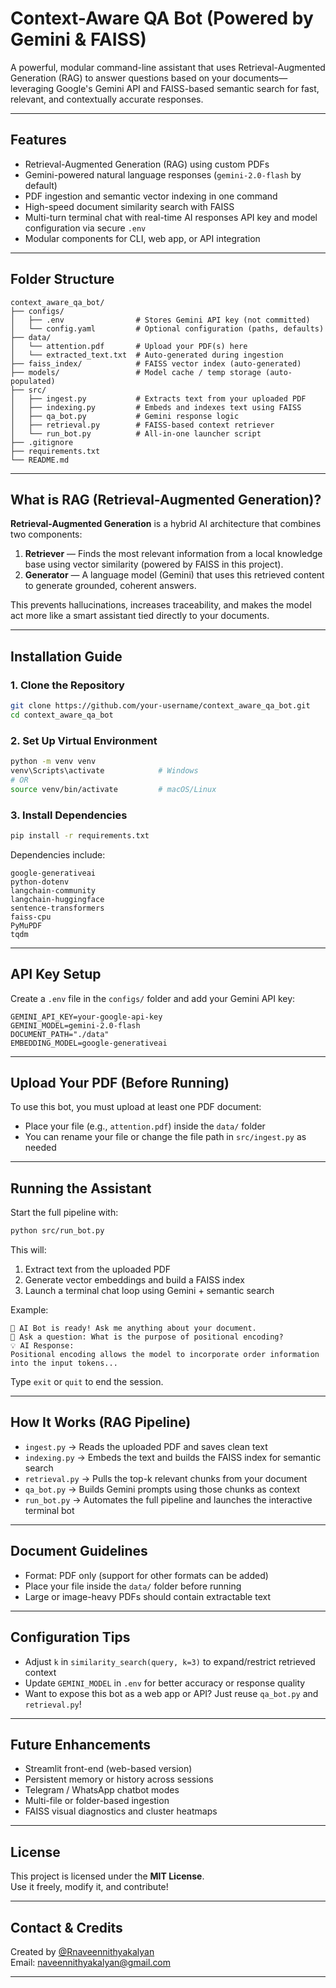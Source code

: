 #  Context-Aware QA Bot (Powered by Gemini & FAISS)

A powerful, modular command-line assistant that uses Retrieval-Augmented Generation (RAG) to answer questions based on your documents—leveraging Google's Gemini API and FAISS-based semantic search for fast, relevant, and contextually accurate responses.

---

##  Features

-  Retrieval-Augmented Generation (RAG) using custom PDFs
-  Gemini-powered natural language responses (`gemini-2.0-flash` by default)
-  PDF ingestion and semantic vector indexing in one command
-  High-speed document similarity search with FAISS
-  Multi-turn terminal chat with real-time AI responses
   API key and model configuration via secure `.env`
-  Modular components for CLI, web app, or API integration

---

##  Folder Structure

```
context_aware_qa_bot/
├── configs/
│   ├── .env                # Stores Gemini API key (not committed)
│   └── config.yaml         # Optional configuration (paths, defaults)
├── data/
│   └── attention.pdf       # Upload your PDF(s) here
│   └── extracted_text.txt  # Auto-generated during ingestion
├── faiss_index/            # FAISS vector index (auto-generated)
├── models/                 # Model cache / temp storage (auto-populated)
├── src/
│   ├── ingest.py           # Extracts text from your uploaded PDF
│   ├── indexing.py         # Embeds and indexes text using FAISS
│   ├── qa_bot.py           # Gemini response logic
│   ├── retrieval.py        # FAISS-based context retriever
│   └── run_bot.py          # All-in-one launcher script
├── .gitignore
├── requirements.txt
└── README.md
```

---

##  What is RAG (Retrieval-Augmented Generation)?

**Retrieval-Augmented Generation** is a hybrid AI architecture that combines two components:

1. **Retriever** — Finds the most relevant information from a local knowledge base using vector similarity (powered by FAISS in this project).
2. **Generator** — A language model (Gemini) that uses this retrieved content to generate grounded, coherent answers.

This prevents hallucinations, increases traceability, and makes the model act more like a smart assistant tied directly to your documents.

---

##  Installation Guide

### 1. Clone the Repository

```bash
git clone https://github.com/your-username/context_aware_qa_bot.git
cd context_aware_qa_bot
```

### 2. Set Up Virtual Environment

```bash
python -m venv venv
venv\Scripts\activate            # Windows
# OR
source venv/bin/activate         # macOS/Linux
```

### 3. Install Dependencies

```bash
pip install -r requirements.txt
```

Dependencies include:
```
google-generativeai
python-dotenv
langchain-community
langchain-huggingface
sentence-transformers
faiss-cpu
PyMuPDF
tqdm
```

---

##  API Key Setup

Create a `.env` file in the `configs/` folder and add your Gemini API key:

```env
GEMINI_API_KEY=your-google-api-key
GEMINI_MODEL=gemini-2.0-flash
DOCUMENT_PATH="./data"
EMBEDDING_MODEL=google-generativeai
```

---

##  Upload Your PDF (Before Running)

To use this bot, you must upload at least one PDF document:

- Place your file (e.g., `attention.pdf`) inside the `data/` folder
- You can rename your file or change the file path in `src/ingest.py` as needed

---

##  Running the Assistant

Start the full pipeline with:

```bash
python src/run_bot.py
```

This will:
1. Extract text from the uploaded PDF
2. Generate vector embeddings and build a FAISS index
3. Launch a terminal chat loop using Gemini + semantic search

Example:

```
🤖 AI Bot is ready! Ask me anything about your document.
🔹 Ask a question: What is the purpose of positional encoding?
💡 AI Response:
Positional encoding allows the model to incorporate order information into the input tokens...
```

Type `exit` or `quit` to end the session.

---

##  How It Works (RAG Pipeline)

- `ingest.py` → Reads the uploaded PDF and saves clean text
- `indexing.py` → Embeds the text and builds the FAISS index for semantic search
- `retrieval.py` → Pulls the top-k relevant chunks from your document
- `qa_bot.py` → Builds Gemini prompts using those chunks as context
- `run_bot.py` → Automates the full pipeline and launches the interactive terminal bot

---

##  Document Guidelines

- Format: PDF only (support for other formats can be added)
- Place your file inside the `data/` folder before running
- Large or image-heavy PDFs should contain extractable text

---

##  Configuration Tips

- Adjust `k` in `similarity_search(query, k=3)` to expand/restrict retrieved context
- Update `GEMINI_MODEL` in `.env` for better accuracy or response quality
- Want to expose this bot as a web app or API? Just reuse `qa_bot.py` and `retrieval.py`!

---

##  Future Enhancements

-  Streamlit front-end (web-based version)
-  Persistent memory or history across sessions
-  Telegram / WhatsApp chatbot modes
-  Multi-file or folder-based ingestion
-  FAISS visual diagnostics and cluster heatmaps

---

##  License

This project is licensed under the **MIT License**.  
Use it freely, modify it, and contribute!

---

##  Contact & Credits

Created by [@Rnaveennithyakalyan](https://github.com/Rnaveennithyakalyan)  
Email: [naveennithyakalyan@gmail.com](mailto:naveennithyakalyan@gmail.com)

---
